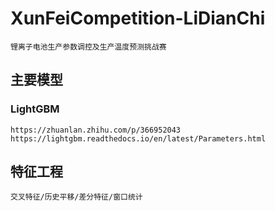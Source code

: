 # XunFeiCompetition-LiDianChi
    锂离子电池生产参数调控及生产温度预测挑战赛

## 主要模型
### LightGBM 
    https://zhuanlan.zhihu.com/p/366952043
    https://lightgbm.readthedocs.io/en/latest/Parameters.html

## 特征工程
    交叉特征/历史平移/差分特征/窗口统计
